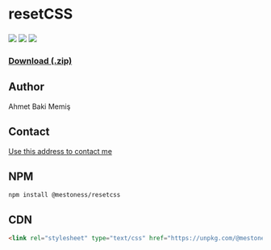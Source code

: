 # resetCSS 
### <p align="left"> <img src="https://img.shields.io/github/license/mestoness/resetCSS?style=for-the-badge"/> <img src="https://img.shields.io/npm/v/@mestoness/resetcss?style=for-the-badge"/>  <img src="https://img.shields.io/npm/dt/@mestoness/resetcss?style=for-the-badge"/> </p>
<h3><a href="https://github.com/mestoness/resetcss/archive/master.zip">Download (.zip)</a></h3>	

## Author 
Ahmet Baki Memiş
## Contact
<a href="mailto:resistmaze@gmail.com">Use this address to contact me</a>

## NPM

```
npm install @mestoness/resetcss

```

## CDN

```html
<link rel="stylesheet" type="text/css" href="https://unpkg.com/@mestoness/resetcss/dist/css/resetCSS.min.css">
```	
